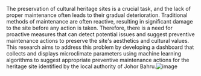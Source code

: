 
The preservation of cultural heritage sites is a crucial task, and the lack of proper maintenance often leads to their gradual deterioration. Traditional methods of maintenance are often reactive, resulting in significant damage to the site before any action is taken. Therefore, there is a need for proactive measures that can detect potential issues and suggest preventive maintenance actions to preserve the site's aesthetics and cultural values. This research aims to address this problem by developing a dashboard that collects and displays microclimate parameters using machine learning algorithms to suggest appropriate preventive maintenance actions for the heritage site identified by the local authority of Johor Bahru.![image](https://user-images.githubusercontent.com/81284918/229963131-5406e78d-cfbb-4779-aaab-3685da370869.png)
